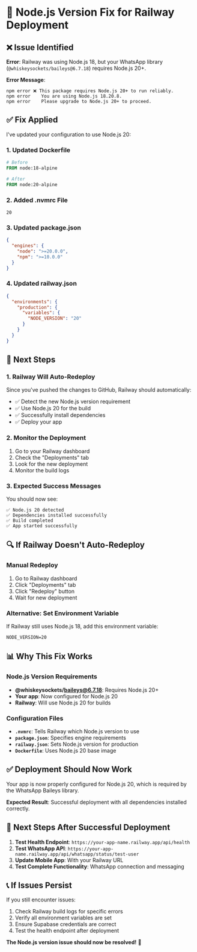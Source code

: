 # 🔧 Node.js Version Fix for Railway Deployment

## ❌ **Issue Identified**

**Error**: Railway was using Node.js 18, but your WhatsApp library (`@whiskeysockets/baileys@6.7.18`) requires Node.js 20+.

**Error Message**:
```
npm error ❌ This package requires Node.js 20+ to run reliably.
npm error    You are using Node.js 18.20.8.
npm error    Please upgrade to Node.js 20+ to proceed.
```

## ✅ **Fix Applied**

I've updated your configuration to use Node.js 20:

### **1. Updated Dockerfile**
```dockerfile
# Before
FROM node:18-alpine

# After  
FROM node:20-alpine
```

### **2. Added .nvmrc File**
```
20
```

### **3. Updated package.json**
```json
{
  "engines": {
    "node": ">=20.0.0",
    "npm": ">=10.0.0"
  }
}
```

### **4. Updated railway.json**
```json
{
  "environments": {
    "production": {
      "variables": {
        "NODE_VERSION": "20"
      }
    }
  }
}
```

## 🚀 **Next Steps**

### **1. Railway Will Auto-Redeploy**
Since you've pushed the changes to GitHub, Railway should automatically:
- ✅ Detect the new Node.js version requirement
- ✅ Use Node.js 20 for the build
- ✅ Successfully install dependencies
- ✅ Deploy your app

### **2. Monitor the Deployment**
1. Go to your Railway dashboard
2. Check the "Deployments" tab
3. Look for the new deployment
4. Monitor the build logs

### **3. Expected Success Messages**
You should now see:
```
✅ Node.js 20 detected
✅ Dependencies installed successfully
✅ Build completed
✅ App started successfully
```

## 🔍 **If Railway Doesn't Auto-Redeploy**

### **Manual Redeploy**
1. Go to Railway dashboard
2. Click "Deployments" tab
3. Click "Redeploy" button
4. Wait for new deployment

### **Alternative: Set Environment Variable**
If Railway still uses Node.js 18, add this environment variable:
```
NODE_VERSION=20
```

## 📊 **Why This Fix Works**

### **Node.js Version Requirements**
- **@whiskeysockets/baileys@6.7.18**: Requires Node.js 20+
- **Your app**: Now configured for Node.js 20
- **Railway**: Will use Node.js 20 for builds

### **Configuration Files**
- **`.nvmrc`**: Tells Railway which Node.js version to use
- **`package.json`**: Specifies engine requirements
- **`railway.json`**: Sets Node.js version for production
- **`Dockerfile`**: Uses Node.js 20 base image

## ✅ **Deployment Should Now Work**

Your app is now properly configured for Node.js 20, which is required by the WhatsApp Baileys library.

**Expected Result**: Successful deployment with all dependencies installed correctly.

## 🎯 **Next Steps After Successful Deployment**

1. **Test Health Endpoint**: `https://your-app-name.railway.app/api/health`
2. **Test WhatsApp API**: `https://your-app-name.railway.app/api/whatsapp/status/test-user`
3. **Update Mobile App**: With your Railway URL
4. **Test Complete Functionality**: WhatsApp connection and messaging

## 📞 **If Issues Persist**

If you still encounter issues:
1. Check Railway build logs for specific errors
2. Verify all environment variables are set
3. Ensure Supabase credentials are correct
4. Test the health endpoint after deployment

**The Node.js version issue should now be resolved!** 🎉
